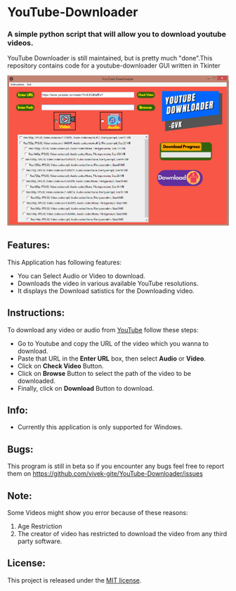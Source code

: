 # **YouTube-Downloader**

### A simple python script that will allow you to download youtube videos.

YouTube Downloader is still maintained, but is pretty much "done".This repository contains code for a youtube-downloader GUI written in Tkinter 

![](.asset/Screenshot.png)

## Features:
This Application has following features:

* You can Select Audio or Video to download.
* Downloads the video in various available YouTube resolutions.
* It displays the Download satistics for the Downloading video.

## Instructions:
To download any video or audio from [YouTube](https://www.youtube.com) follow these steps:
* Go to Youtube and copy the URL of the video which you wanna to download.
* Paste that URL in the **Enter URL** box, then select **Audio** or **Video**.
* Click on **Check Video** Button.
* Click on **Browse** Button to select the path of the video to be downloaded.
* Finally, click on **Download** Button to download.

## Info:
* Currently this application is only supported for Windows.

## Bugs:
This program is still in beta so if you encounter any bugs feel free to report them on https://github.com/vivek-gite/YouTube-Downloader/issues

## Note:
Some Videos might show you error because of these reasons:
1. Age Restriction
2. The creator of video has restricted to download the video from any third party software.  

## License:
This project is released under the [MIT license](LICENSE).

